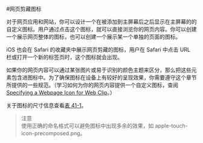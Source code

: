 #网页剪藏图标

对于网页应用和网站，你可以设计一个在被添加到主屏幕后之后显示在主屏幕的的自定义图标。用户通过点击这个图标，就可以直接浏览你的网页内容。你可以创建一个展示网页整体的图标，也可以创建一个展示某一个单独的页面的图标。

iOS 也会在 Safari 的收藏夹中展示网页剪藏的图标，用户在 Safari 中点击 URL 栏或打开一个新的标签页时，这个图标就会出现。

如果你的网页内容可以通过某张图片或易于识别的颜色主题来区分，那么把这些元素包含进图标中。为了确保图标在设备上有较好的呈现效果，你需要遵守这个章节所提供的一些规范。（学习如何为你的网页内容提供一个自定义图标，查阅 [Specifying a Webpage Icon for Web Clip](https://developer.apple.com/library/ios/documentation/AppleApplications/Reference/SafariWebContent/ConfiguringWebApplications/ConfiguringWebApplications.html#//apple_ref/doc/uid/TP40002051-CH3-SW4)。）

关于图标的尺寸信息查看[表 41-1](https://developer.apple.com/library/ios/documentation/UserExperience/Conceptual/MobileHIG/IconMatrix.html#//apple_ref/doc/uid/TP40006556-CH27-SW2)。

>注意  
使用正确的命名格式可以避免图标中出现多余的效果，如 apple-touch-icon-precomposed.png。
